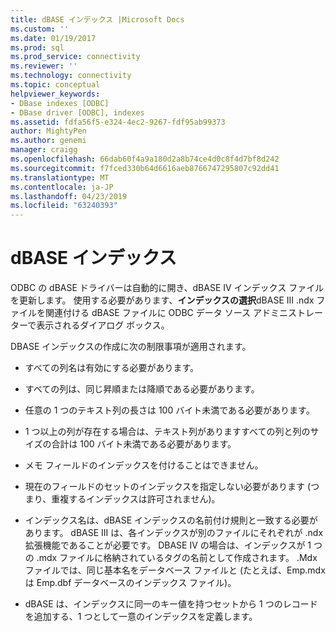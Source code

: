 ```yaml
---
title: dBASE インデックス |Microsoft Docs
ms.custom: ''
ms.date: 01/19/2017
ms.prod: sql
ms.prod_service: connectivity
ms.reviewer: ''
ms.technology: connectivity
ms.topic: conceptual
helpviewer_keywords:
- DBase indexes [ODBC]
- DBase driver [ODBC], indexes
ms.assetid: fdfa56f5-e324-4ec2-9267-fdf95ab99373
author: MightyPen
ms.author: genemi
manager: craigg
ms.openlocfilehash: 66dab60f4a9a180d2a8b74ce4d0c8f4d7bf8d242
ms.sourcegitcommit: f7fced330b64d6616aeb8766747295807c92dd41
ms.translationtype: MT
ms.contentlocale: ja-JP
ms.lasthandoff: 04/23/2019
ms.locfileid: "63240393"
---
```

# <a name="dbase-indexes"></a>dBASE インデックス
ODBC の dBASE ドライバーは自動的に開き、dBASE IV インデックス ファイルを更新します。 使用する必要があります、**インデックスの選択**dBASE III .ndx ファイルを関連付ける dBASE ファイルに ODBC データ ソース アドミニストレーターで表示されるダイアログ ボックス。  
  
 DBASE インデックスの作成に次の制限事項が適用されます。  
  
-   すべての列名は有効にする必要があります。  
  
-   すべての列は、同じ昇順または降順である必要があります。  
  
-   任意の 1 つのテキスト列の長さは 100 バイト未満である必要があります。  
  
-   1 つ以上の列が存在する場合は、テキスト列がありますすべての列と列のサイズの合計は 100 バイト未満である必要があります。  
  
-   メモ フィールドのインデックスを付けることはできません。  
  
-   現在のフィールドのセットのインデックスを指定しない必要があります (つまり、重複するインデックスは許可されません)。  
  
-   インデックス名は、dBASE インデックスの名前付け規則と一致する必要があります。 dBASE III は、各インデックスが別のファイルにそれぞれが .ndx 拡張機能であることが必要です。 DBASE IV の場合は、インデックスが 1 つの .mdx ファイルに格納されているタグの名前として作成されます。 .Mdx ファイルでは、同じ基本名をデータベース ファイルと (たとえば、Emp.mdx は Emp.dbf データベースのインデックス ファイル)。  
  
-   dBASE は、インデックスに同一のキー値を持つセットから 1 つのレコードを追加する、1 つとして一意のインデックスを定義します。
